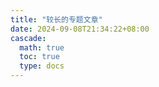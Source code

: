 ```yaml
---
title: "较长的专题文章"
date: 2024-09-08T21:34:22+08:00
cascade:
  math: true
  toc: true
  type: docs
---
```

